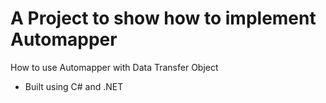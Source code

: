 # A Project to show how to implement Automapper
How to use Automapper with Data Transfer Object
 - Built using C# and .NET
